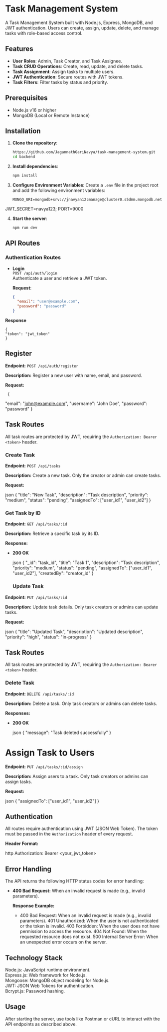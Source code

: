 # Task Management System

A Task Management System built with Node.js, Express, MongoDB, and JWT authentication. Users can create, assign, update, delete, and manage tasks with role-based access control.

## Features

- **User Roles**: Admin, Task Creator, and Task Assignee.
- **Task CRUD Operations**: Create, read, update, and delete tasks.
- **Task Assignment**: Assign tasks to multiple users.
- **JWT Authentication**: Secure routes with JWT tokens.
- **Task Filters**: Filter tasks by status and priority.
  
## Prerequisites

- Node.js v16 or higher
- MongoDB (Local or Remote Instance)

## Installation

1. **Clone the repository**:
    ```bash
   https://github.com/JagannathGariNavya/task-management-system.git
    cd backend
    ```

2. **Install dependencies**:
    ```bash
    npm install
    ```

3. **Configure Environment Variables**:
    Create a `.env` file in the project root and add the following environment variables:
    ```env
    MONGO_URI=mongodb+srv://jnavyan12:manage@cluster0.s5dmm.mongodb.net/
  JWT_SECRET=navya123;
  PORT=9000

4. **Start the server**:
    ```bash
    npm run dev
    ```

## API Routes

### Authentication Routes

- **Login**  
  `POST /api/auth/login`  
  Authenticate a user and retrieve a JWT token.
  
  **Request**:
  ```json
  {
    "email": "user@example.com",
    "password": "password"
  }
 **Response**

    {
    "token": "jwt_token"
    }


 ## Register

**Endpoint:** `POST /api/auth/register`

**Description:** Register a new user with name, email, and password.

**Request:**

     {
  "email": "john@example.com",
  "username": "John Doe",
  "password": "password"
   }


 ## Task Routes

All task routes are protected by JWT, requiring the `Authorization: Bearer <token>` header.

### Create Task

**Endpoint:** `POST /api/tasks`

**Description:** Create a new task. Only the creator or admin can create tasks.

**Request:**

json
{
  "title": "New Task",
  "description": "Task description",
  "priority": "medium",
  "status": "pending",
  "assignedTo": ["user_id1", "user_id2"]
}



### Get Task by ID

**Endpoint:** `GET /api/tasks/:id`

**Description:** Retrieve a specific task by its ID.

**Response:**

- **200 OK**

  json
  {
    "_id": "task_id",
    "title": "Task 1",
    "description": "Task description",
    "priority": "medium",
    "status": "pending",
    "assignedTo": ["user_id1", "user_id2"],
    "createdBy": "creator_id"
  }
  
  
  ### Update Task

**Endpoint:** `PUT /api/tasks/:id`

**Description:** Update task details. Only task creators or admins can update tasks.

**Request:**

json
{
  "title": "Updated Task",
  "description": "Updated description",
  "priority": "high",
  "status": "in-progress"
}


## Task Routes

All task routes are protected by JWT, requiring the `Authorization: Bearer <token>` header.

### Delete Task

**Endpoint:** `DELETE /api/tasks/:id`

**Description:** Delete a task. Only task creators or admins can delete tasks.

**Responses:**

- **200 OK**

  json
  {
    "message": "Task deleted successfully"
  }


# Assign Task to Users

**Endpoint:** `PUT /api/tasks/:id/assign`

**Description:** Assign users to a task. Only task creators or admins can assign tasks.

**Request:**

json
{
  "assignedTo": ["user_id1", "user_id2"]
}


## Authentication

All routes require authentication using JWT (JSON Web Token). The token must be passed in the `Authorization` header of every request.

**Header Format:**

http
Authorization: Bearer <your_jwt_token>



## Error Handling

The API returns the following HTTP status codes for error handling:

- **400 Bad Request:** When an invalid request is made (e.g., invalid parameters).

  **Response Example:**
    
   - 400 Bad Request: When an invalid request is made (e.g., invalid parameters).
    401 Unauthorized: When the user is not authenticated or the token is invalid.
    403 Forbidden: When the user does not have permission to access the resource.
    404 Not Found: When the requested resource does not exist.
    500 Internal Server Error: When an unexpected error occurs on the server.

## Technology Stack
Node.js: JavaScript runtime environment. <br/>
Express.js: Web framework for Node.js. <br/>
Mongoose: MongoDB object modeling for Node.js. <br/>
JWT: JSON Web Tokens for authentication. <br/>
Bcrypt.js: Password hashing.<br/>
## Usage
After starting the server, use tools like Postman or cURL to interact with the API endpoints as described above.
